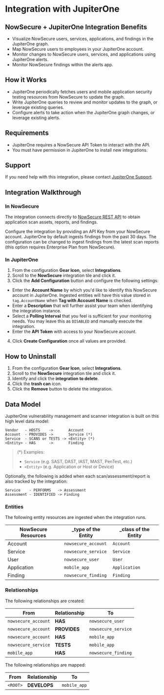 # Integration with JupiterOne

## NowSecure + JupiterOne Integration Benefits

- Visualize NowSecure users, services, applications, and findings
in the JupiterOne graph.
- Map NowSecure users to employees in your JupiterOne account.
- Monitor changes to NowSecure users, services, and applications using
JupiterOne alerts.
- Monitor NowSecure findings within the alerts app.

## How it Works

- JupiterOne periodically fetches users and mobile application security 
testing resources from NowSecure to update the graph.
- Write JupiterOne queries to review and monitor updates to the graph, 
or leverage existing queries.
- Configure alerts to take action when the JupiterOne graph changes, 
or leverage existing alerts.

## Requirements

- JupiterOne requires a NowSecure API Token to interact with the API.
- You must have permission in JupiterOne to install new integrations.

## Support

If you need help with this integration, please contact
[JupiterOne Support](https://support.jupiterone.io).

## Integration Walkthrough

### In NowSecure

The integration connects directly to [NowSecure REST API][1] to obtain 
application scan assets, reports, and findings.

Configure the integration by providing an API Key from your NowSecure account.
JupiterOne by default ingests findings from the past 30 days. The configuration
can be changed to ingest findings from the latest scan reports (this option
requires Enterprise Plan from NowSecure).

### In JupiterOne

1. From the configuration **Gear Icon**, select **Integrations**.
2. Scroll to the **NowSecure** integration tile and click it.
3. Click the **Add Configuration** button and configure the following settings:
- Enter the **Account Name** by which you'd like to identify this NowSecure
   account in JupiterOne. Ingested entities will have this value stored in
   `tag.AccountName` when **Tag with Account Name** is checked.
- Enter a **Description** that will further assist your team when identifying
   the integration instance.
- Select a **Polling Interval** that you feel is sufficient for your monitoring
   needs. You may leave this as `DISABLED` and manually execute the integration.
- Enter the **API Token** with access to your NowSecure account.
4. Click **Create Configuration** once all values are provided.

## How to Uninstall

1. From the configuration **Gear Icon**, select **Integrations**.
2. Scroll to the **NowSecure** integration tile and click it.
3. Identify and click the **integration to delete**.
4. Click the **trash can** icon.
5. Click the **Remove** button to delete the integration.

## Data Model

JupiterOne vulnerability management and scanner integration is built on this
high level data model:

```text
Vendor   - HOSTS    ->       Account
Account  - PROVIDES ->       Service (*)
Service  - SCANS or TESTS -> <Entity> (*)
<Entity> - HAS      ->       Finding
```

> (\*) Examples:
>
> - `Service` (e.g. SAST, DAST, IAST, MAST, PenTest, etc.)
> - `<Entity>` (e.g. Application or Host or Device)

Optionally, the following is added when each scan/assessment/report is also
tracked by the integration:

```text
Service    - PERFORMS   -> Assessment
Assessment - IDENTIFIED -> Finding
```

### Entities

The following entity resources are ingested when the integration runs.

| NowSecure Resources | \_type of the Entity | \_class of the Entity |
| ------------------- | -------------------- | --------------------- |
| Account             | `nowsecure_account`  | `Account`             |
| Service             | `nowsecure_service`  | `Service`             |
| User                | `nowsecure_user`     | `User`                |
| Application         | `mobile_app`         | `Application`         |
| Finding             | `nowsecure_finding`  | `Finding`             |

### Relationships

The following relationships are created:

| From                | Relationship | To                  |
| ------------------- | ------------ | ------------------- |
| `nowsecure_account` | **HAS**      | `nowsecure_user`    |
| `nowsecure_account` | **PROVIDES** | `nowsecure_service` |
| `nowsecure_account` | **HAS**      | `mobile_app`        |
| `nowsecure_service` | **TESTS**    | `mobile_app`        |
| `mobile_app`        | **HAS**      | `nowsecure_finding` |

The following relationships are mapped:

| From     | Relationship | To           |
| -------- | ------------ | ------------ |
| `<ROOT>` | **DEVELOPS** | `mobile_app` |

[1]: https://developer.nowsecure.com/